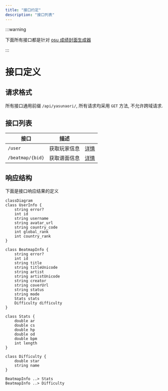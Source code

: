 ```yaml
---
title: "接口约定"
description: "接口列表"
---
```


:::warning

下面所有接口都是针对 [osu 成绩封面生成器](https://a.yasunaori.be/osu-score-cover-generator)

:::

# 接口定义

## 请求格式

所有接口通用前缀 `/api/yasunaori/`,  所有请求均采用 `GET` 方法, 不允许跨域请求.

## 接口列表

| 接口               | 描述     |                       |
|------------------|--------|-----------------------|
| `/user`          | 获取玩家信息 | [详情](./02-user.md)    |
| `/beatmap/{bid}` | 获取谱面信息 | [详情](./03-beatmap.md) |


## 响应结构

下面是接口响应结果的定义

```mermaid
classDiagram
class UserInfo {
    string error?
    int id
    string username
    string avatar_url
    string country_code
    int global_rank
    int country_rank
}

class BeatmapInfo {
    string error?
    int id
    string title
    string titleUnicode
    string artist
    string artistUnicode
    string creator
    string coverUrl
    string status
    string mode
    Stats stats
    Difficulty difficulty
}

class Stats {
    double ar
    double cs
    double hp
    double od
    double bpm
    int length
}

class Difficulty {
    double star
    string name
}

BeatmapInfo ..> Stats
BeatmapInfo ..> Difficulty
```
